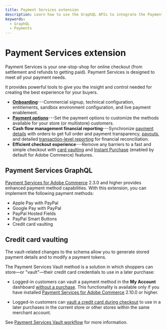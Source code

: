 ```yaml
---
title: Payment Services extension
description: Learn how to use the GraphQL APIs to integrate the Payment Services extension.
keywords:
  - GraphQL
  - Payments
---
```


# Payment Services extension

Payment Services is your one-stop-shop for online checkout (from settlement and refunds to getting paid). Payment Services is designed to meet _all_ your payment needs.

It provides powerful tools to give you the insight and control needed for creating the best experience for your buyers.

* [**Onboarding**](https://experienceleague.adobe.com/docs/commerce-merchant-services/payment-services/get-started/onboard.html)---Commercial signup, technical configuration, entitlements, sandbox environment configuration, and live payment enablement.
* [**Payment options**](https://experienceleague.adobe.com/docs/commerce-merchant-services/payment-services/payments-checkout/payments-options.html)---Set the payment options to customize the methods available for your store (or multistore) customers.
* **Cash flow management financial reporting**---Synchronize [payment details](https://experienceleague.adobe.com/docs/commerce-merchant-services/payment-services/reporting/order-payment-status.html) with orders to get full order and payment transparency, [payouts](https://experienceleague.adobe.com/docs/commerce-merchant-services/payment-services/reporting/payouts.html), and detailed [transaction-level reporting](https://experienceleague.adobe.com/docs/commerce-merchant-services/payment-services/reporting/transactions.html) for financial reconciliation.
* **Efficient checkout experience**---Remove any barriers to a fast and simple checkout with [card vaulting](https://experienceleague.adobe.com/docs/commerce-merchant-services/payment-services/payments-checkout/vaulting.html) and [Instant Purchase](https://experienceleague.adobe.com/docs/commerce-admin/stores-sales/point-of-purchase/checkout-instant-purchase.html) (enabled by default for Adobe Commerce) features.

## Payment Services GraphQL

[Payment Services for Adobe Commerce](https://commercemarketplace.adobe.com/magento-payment-services.html) 2.3.0 and higher provides enhanced payment method capabilities. With this extension, you can implement the following payment methods:

* Apple Pay with PayPal
* Google Pay with PayPal
* PayPal Hosted Fields
* PayPal Smart Buttons
* Credit card vaulting

## Credit card vaulting

The vault-related changes to the schema allow you to generate stored payment details and to modify a payment tokens.

The Payment Services Vault method is a solution in which shoppers can store—or "vault"—their credit card credentials to use in a later purchase:

* Logged-in customers can vault a payment method in the **My Account** dashboard [without a purchase](https://experienceleague.adobe.com/en/docs/commerce-merchant-services/payment-services/payments-checkout/vaulting#vaulting-without-purchase). This functionality is available only if you have installed [Payment Services for Adobe Commerce](https://commercemarketplace.adobe.com/magento-payment-services.html) 2.10.0 or higher.

* Logged-in customers can [vault a credit card during checkout](https://experienceleague.adobe.com/en/docs/commerce-merchant-services/payment-services/payments-checkout/vaulting#vaulting-a-payment-method-during-checkout) to use in a later purchases in the current store or other stores within the same merchant account.

See [Payment Services Vault workflow](../payment-services-extension/workflows/vault.md) for more information.
